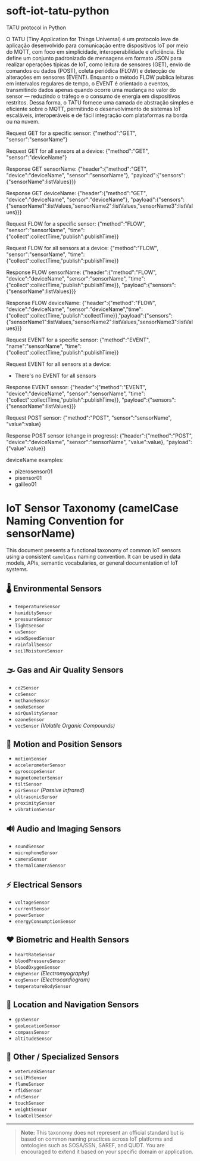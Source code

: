 # soft-iot-tatu-python

TATU protocol in Python

O TATU (Tiny Application for Things Universal) é um protocolo leve de aplicação desenvolvido para comunicação entre dispositivos IoT por meio do MQTT, com foco em simplicidade, interoperabilidade e eficiência. Ele define um conjunto padronizado de mensagens em formato JSON para realizar operações típicas de IoT, como leitura de sensores (GET), envio de comandos ou dados (POST), coleta periódica (FLOW) e detecção de alterações em sensores (EVENT). Enquanto o método FLOW publica leituras em intervalos regulares de tempo, o EVENT é orientado a eventos, transmitindo dados apenas quando ocorre uma mudança no valor do sensor — reduzindo o tráfego e o consumo de energia em dispositivos restritos. Dessa forma, o TATU fornece uma camada de abstração simples e eficiente sobre o MQTT, permitindo o desenvolvimento de sistemas IoT escaláveis, interoperáveis e de fácil integração com plataformas na borda ou na nuvem.

Request GET for a specific sensor: 
{"method":"GET", "sensor":"sensorName"}

Request GET for all sensors at a device: 
{"method":"GET", "sensor":"deviceName"}

Response GET sensorName:
{"header":{"method":"GET", "device":"deviceName", "sensor":"sensorName"}, "payload":{"sensors":{"sensorName":listValues}}}

Response GET deviceName:
{"header":{"method":"GET", "device":"deviceName", "sensor":"deviceName"}, "payload":{"sensors":{"sensorName1":listValues,"sensorName2":listValues,"sensorName3":listValues}}}



Request FLOW for a specific sensor:
{"method":"FLOW", "sensor":"sensorName", "time":{"collect":collectTime,"publish":publishTime}}

Request FLOW for all sensors at a device:
{"method":"FLOW", "sensor":"sensorName", "time":{"collect":collectTime,"publish":publishTime}}

Response FLOW sensorName:
{"header":{"method":"FLOW", "device":"deviceName", "sensor":"sensorName", "time":{"collect":collectTime,"publish":publishTime}}, "payload":{"sensors":{"sensorName":listValues}}}

Response FLOW deviceName:
{"header":{"method":"FLOW", "device":"deviceName", "sensor":"deviceName","time":{"collect":collectTime,"publish":collectTime}},"payload":{"sensors":{"sensorName1":listValues,"sensorName2":listValues,"sensorName3":listValues}}}



Request EVENT for a specific sensor:
{"method":"EVENT", "name":"sensorName", "time":{"collect":collectTime,"publish":publishTime}}

Request EVENT for all sensors at a device: 
- There's no EVENT for all sensors

Response EVENT sensor:
{"header":{"method":"EVENT", "device":"deviceName", "sensor":"sensorName", "time":{"collect":collectTime,"publish":publishTime}}, "payload":{"sensors":{"sensorName":listValues}}}


Request POST sensor:
{"method":"POST", "sensor":"sensorName", "value":value}

Response POST sensor (change in progress):
{"header":{"method":"POST", "device":"deviceName", "sensor":"sensorName", "value":value}, "payload":{"value":value}}



deviceName examples:
- pizerosensor01
- pisensor01
- galileo01



# IoT Sensor Taxonomy (camelCase Naming Convention for sensorName)

This document presents a functional taxonomy of common IoT sensors using a consistent `camelCase` naming convention. It can be used in data models, APIs, semantic vocabularies, or general documentation of IoT systems.

## 🌡️ Environmental Sensors
- `temperatureSensor`
- `humiditySensor`
- `pressureSensor`
- `lightSensor`
- `uvSensor`
- `windSpeedSensor`
- `rainfallSensor`
- `soilMoistureSensor`

## 🌫️ Gas and Air Quality Sensors
- `co2Sensor`
- `coSensor`
- `methaneSensor`
- `smokeSensor`
- `airQualitySensor`
- `ozoneSensor`
- `vocSensor` *(Volatile Organic Compounds)*

## 🧭 Motion and Position Sensors
- `motionSensor`
- `accelerometerSensor`
- `gyroscopeSensor`
- `magnetometerSensor`
- `tiltSensor`
- `pirSensor` *(Passive Infrared)*
- `ultrasonicSensor`
- `proximitySensor`
- `vibrationSensor`

## 🔊 Audio and Imaging Sensors
- `soundSensor`
- `microphoneSensor`
- `cameraSensor`
- `thermalCameraSensor`

## ⚡ Electrical Sensors
- `voltageSensor`
- `currentSensor`
- `powerSensor`
- `energyConsumptionSensor`

## ❤️ Biometric and Health Sensors
- `heartRateSensor`
- `bloodPressureSensor`
- `bloodOxygenSensor`
- `emgSensor` *(Electromyography)*
- `ecgSensor` *(Electrocardiogram)*
- `temperatureBodySensor`

## 📍 Location and Navigation Sensors
- `gpsSensor`
- `geoLocationSensor`
- `compassSensor`
- `altitudeSensor`

## 🧪 Other / Specialized Sensors
- `waterLeakSensor`
- `soilPhSensor`
- `flameSensor`
- `rfidSensor`
- `nfcSensor`
- `touchSensor`
- `weightSensor`
- `loadCellSensor`

---

> **Note:** This taxonomy does not represent an official standard but is based on common naming practices across IoT platforms and ontologies such as SOSA/SSN, SAREF, and QUDT. You are encouraged to extend it based on your specific domain or application.
